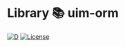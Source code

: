 # Library 📚 uim-orm

[![D](https://github.com/UIMSolutions/uim/actions/workflows/uim-orm.yml/badge.svg)](https://github.com/UIMSolutions/uim/actions/workflows/uim-orm.yml) [![License](https://img.shields.io/badge/License-Apache_2.0-blue.svg)](https://opensource.org/licenses/Apache-2.0)
